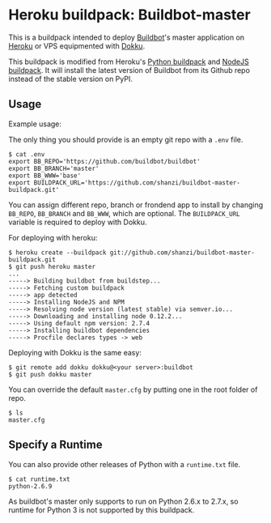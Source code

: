 Heroku buildpack: Buildbot-master
========================

This is a buildpack intended to deploy [Buildbot](http://buildbot.net)'s master application on
[Heroku](https://heroku.com) or VPS equipmented with [Dokku](https://github.com/progrium/dokku).

This buildpack is modified from Heroku's [Python buildpack](https://github.com/heroku/heroku-buildpack-python) and
[NodeJS buildpack](https://github.com/heroku/heroku-buildpack-python). It will install the latest version of Buildbot
from its Github repo instead of the stable version on PyPI.

Usage
-----

Example usage:

The only thing you should provide is an empty git repo with a `.env` file.

    $ cat .env
    export BB_REPO='https://github.com/buildbot/buildbot'
    export BB_BRANCH='master'
    export BB_WWW='base'
    export BUILDPACK_URL='https://github.com/shanzi/buildbot-master-buildpack.git'

You can assign different repo, branch or frondend app to install by changing `BB_REPO`,
`BB_BRANCH` and `BB_WWW`, which are optional.
 The `BUILDPACK_URL` variable is required to deploy with Dokku.

For deploying with heroku:

    $ heroku create --buildpack git://github.com/shanzi/buildbot-master-buildpack.git
    $ git push heroku master
    ...
    -----> Building buildbot from buildstep...
    -----> Fetching custom buildpack
    -----> app detected
    -----> Installing NodeJS and NPM
    -----> Resolving node version (latest stable) via semver.io...
    -----> Downloading and installing node 0.12.2...
    -----> Using default npm version: 2.7.4
    -----> Installing buildbot dependencies
    -----> Procfile declares types -> web

Deploying with Dokku is the same easy:
    
    $ git remote add dokku dokku@<your server>:buildbot
    $ git push dokku master

You can override the default `master.cfg` by putting one in the root folder of repo.

    $ ls
    master.cfg

Specify a Runtime
-----------------

You can also provide other releases of Python with a `runtime.txt` file.

    $ cat runtime.txt
    python-2.6.9

As buildbot's master only supports to run on Python 2.6.x to 2.7.x, 
so runtime for Python 3 is not supported by this buildpack.
